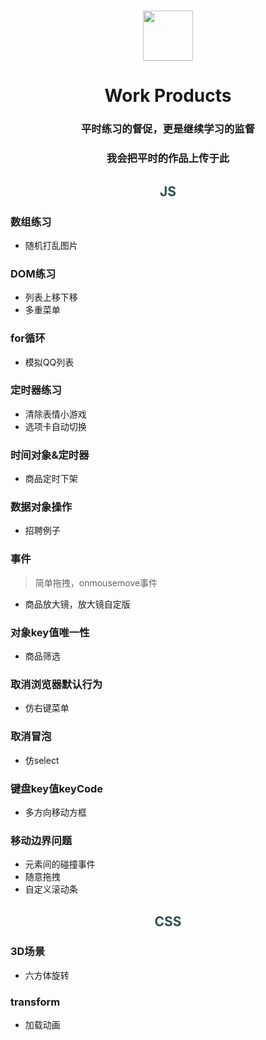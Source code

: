 <h1 align = "center">
  <img src = "https://tse4-mm.cn.bing.net/th?id=OIP.qrJPSdyhnBHln4vUakUeNQELDq&w=172&h=160&c=7&qlt=90&o=4&pid=1.7" width="80" height="80" />
</h1>
<h1 align = "center">Work Products</h1>

<h3 align="center">平时练习的督促，更是继续学习的监督</h3>

<h3 align="center">我会把平时的作品上传于此</h3>

<h2 align="center" style="color:#2f4f4f;">JS</h2>

### 数组练习
* 随机打乱图片

### DOM练习
* 列表上移下移
* 多重菜单

### for循环
* 模拟QQ列表

### 定时器练习
* 清除表情小游戏
* 选项卡自动切换

### 时间对象&定时器
* 商品定时下架

### 数据对象操作
* 招聘例子

### 事件

> 简单拖拽，onmousemove事件

* 商品放大镜，放大镜自定版

### 对象key值唯一性
* 商品筛选

### 取消浏览器默认行为
* 仿右键菜单

### 取消冒泡
* 仿select

### 键盘key值keyCode
* 多方向移动方框

### 移动边界问题
* 元素间的碰撞事件
* 随意拖拽
* 自定义滚动条

<h2 align="center" style="color:#2f4f4f;">CSS</h2>

### 3D场景
* 六方体旋转

### transform
* 加载动画











